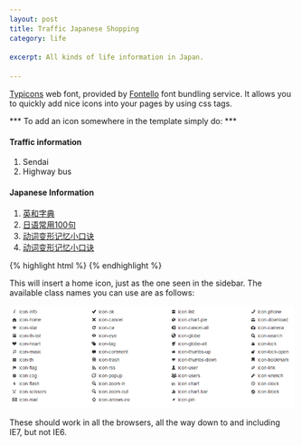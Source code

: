 ```yaml
---
layout: post
title: Traffic Japanese Shopping
category: life

excerpt: All kinds of life information in Japan. 

---
```


 [Typicons][ty] web font, provided by [Fontello][fo] font bundling service. It allows you to quickly
add nice icons into your pages by using css tags. 

*** To add an icon somewhere in the template simply do: ***
#### Traffic information
1. Sendai
2. Highway bus

#### Japanese Information
1. [英和字典][J1]
2. [日语常用100句][J2]
3. [动词变形记忆小口诀][J3]
4. [动词变形记忆小口诀][J3]

{% highlight html %}
<i class="icon-home"></i>
{% endhighlight %}

This will insert a home icon, just as the one seen in the sidebar. The available class names you can use are as follows:

![Available Icons][icons]

These should work in all the browsers, all the way down to and including IE7, but not IE6.

[J1]: http://ejje.weblio.jp/
[J2]: http://www.go2hn.com/richang/ryrcyy-10015.htm
[J3]: http://www.pkusky.net/riyuxuexi/2011-05-19/345.html

[ty]: http://typicons.com/
[fo]: http://fontello.com/

[icons]: /resources/img/icons.png "Available Icons"